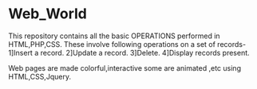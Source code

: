 # Web_World
This repository contains all the basic OPERATIONS performed in HTML,PHP,CSS.
These involve following operations on a set of records-
1]Insert a record.
2]Update a record.
3]Delete.
4]Display records present.

Web pages are made colorful,interactive some are animated ,etc using HTML,CSS,Jquery.
